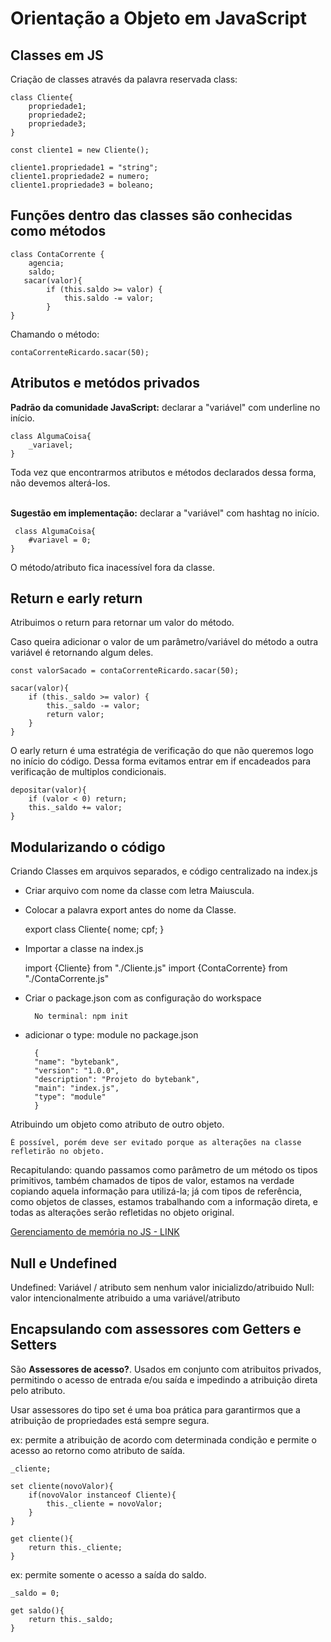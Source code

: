 # Orientação a Objeto em JavaScript

## Classes em JS

Criação de classes através da palavra reservada class:

    class Cliente{
        propriedade1;
        propriedade2;
        propriedade3;
    }

    const cliente1 = new Cliente();

    cliente1.propriedade1 = "string";
    cliente1.propriedade2 = numero;
    cliente1.propriedade3 = boleano;

## Funções dentro das classes são conhecidas como métodos

    class ContaCorrente {
        agencia;
        saldo;
       sacar(valor){
            if (this.saldo >= valor) {
                this.saldo -= valor;
            }
    }


Chamando o método:

    contaCorrenteRicardo.sacar(50);


## Atributos e metódos privados

**Padrão da comunidade JavaScript:** declarar a "variável" com underline no início.

    class AlgumaCoisa{
        _variavel;
    }

Toda vez que encontrarmos atributos e métodos declarados dessa forma, não devemos alterá-los.<br><br>


**Sugestão em implementação:** declarar a "variável" com hashtag no início.
    
     class AlgumaCoisa{
        #variavel = 0;
    }

O método/atributo fica inacessível fora da classe.



## Return e early return

Atribuimos o return para retornar um valor do método.

Caso queira adicionar o valor de um parâmetro/variável do método a outra variável é retornando algum deles.

    const valorSacado = contaCorrenteRicardo.sacar(50);

    sacar(valor){
        if (this._saldo >= valor) {
            this._saldo -= valor;
            return valor;
        }
    }

O early return é uma estratégia de verificação do que não queremos logo no início do código. Dessa forma evitamos entrar em if encadeados para verificação de multiplos condicionais. 

    depositar(valor){
        if (valor < 0) return;
        this._saldo += valor;
    }


## Modularizando o código

Criando Classes em arquivos separados, e código centralizado na index.js

* Criar arquivo com nome da classe com letra Maiuscula.

* Colocar a palavra export antes do nome da Classe.
    
    export class Cliente{
        nome;
        cpf;
    }

* Importar a classe na index.js

    import {Cliente} from "./Cliente.js"
    import {ContaCorrente} from "./ContaCorrente.js"

* Criar o package.json com as configuração do workspace

        No terminal: npm init

* adicionar o type: module no package.json

        {
        "name": "bytebank",
        "version": "1.0.0",
        "description": "Projeto do bytebank",
        "main": "index.js",
        "type": "module"
        }

Atribuindo um objeto como atributo de outro objeto. 

    É possível, porém deve ser evitado porque as alterações na classe refletirão no objeto. 

 Recapitulando: quando passamos como parâmetro de um método os tipos primitivos, também chamados de tipos de valor, estamos na verdade copiando aquela informação para utilizá-la; já com tipos de referência, como objetos de classes, estamos trabalhando com a informação direta, e todas as alterações serão refletidas no objeto original.


<a href="https://medium.com/@ethannam/javascripts-memory-model-7c972cd2c239#:~:text=JavaScript's%20memory%20model%3A%20the%20call%20stack%20and%20the%20heap,-For%20the%20purposes&text=The%20call%20stack%20is%20where,in%20addition%20to%20function%20calls).&text=The%20heap%20is%20where%20non,perfect%20for%20arrays%20and%20objects.">Gerenciamento de memória no JS - LINK</a>

## Null e Undefined

Undefined: Variável / atributo sem nenhum valor inicializdo/atribuido
Null: valor intencionalmente atribuido a uma variável/atributo

## Encapsulando com assessores com Getters e Setters

São **Assessores de acesso?**. Usados em conjunto com atribuitos privados, permitindo o acesso de entrada e/ou saída e impedindo a atribuição direta pelo atributo.

Usar assessores do tipo set é uma boa prática para garantirmos que a atribuição de propriedades está sempre segura.

ex: permite a atribuição de acordo com determinada condição e permite o acesso ao retorno como atributo de saída.

    _cliente;

    set cliente(novoValor){
        if(novoValor instanceof Cliente){
            this._cliente = novoValor;
        }
    }

    get cliente(){
        return this._cliente;
    }


ex: permite somente o acesso a saída do saldo.

    _saldo = 0;

    get saldo(){
        return this._saldo;
    }